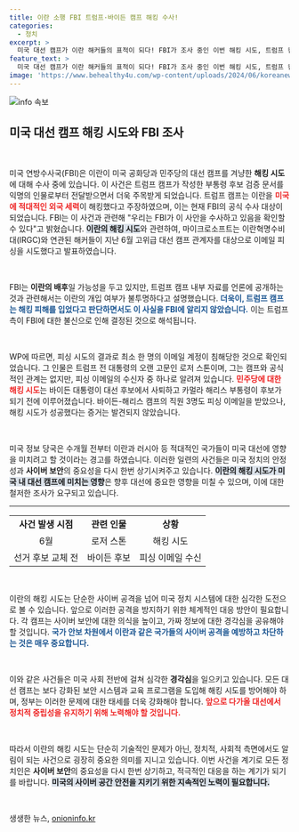 ```yaml
---
title: 이란 소행 FBI 트럼프·바이든 캠프 해킹 수사!
categories:
  - 정치
excerpt: >
  미국 대선 캠프가 이란 해커들의 표적이 되다! FBI가 조사 중인 이번 해킹 시도, 트럼프 캠프와 민주당 캠프 모두 관련해 불안감 고조. 이란의 공격 배후와 추가 피해자는 누구일까? 클릭해서 확인해보세요!
feature_text: >
  미국 대선 캠프가 이란 해커들의 표적이 되다! FBI가 조사 중인 이번 해킹 시도, 트럼프 캠프와 민주당 캠프 모두 관련해 불안감 고조. 이란의 공격 배후와 추가 피해자는 누구일까? 클릭해서 확인해보세요!
image: 'https://www.behealthy4u.com/wp-content/uploads/2024/06/koreanews.jpg'
---
```


<p><img src="https://www.behealthy4u.com/wp-content/uploads/2024/06/koreanews.jpg" alt="info 속보" /></p>

<h2 data-ke-size="size26">미국 대선 캠프 해킹 시도와 FBI 조사</h2>

<p data-ke-size="size16">&nbsp;</p>

<p>미국 연방수사국(FBI)은 이란이 미국 공화당과 민주당의 대선 캠프를 겨냥한 <b>해킹 시도</b>에 대해 수사 중에 있습니다. 이 사건은 트럼프 캠프가 작성한 부통령 후보 검증 문서를 익명의 인물로부터 전달받으면서 더욱 주목받게 되었습니다. 트럼프 캠프는 이란을 <b><span style="color: #ee2323;">미국에 적대적인 외국 세력</span></b>이 해킹했다고 주장하였으며, 이는 현재 FBI의 공식 수사 대상이 되었습니다. FBI는 이 사건과 관련해 "우리는 FBI가 이 사안을 수사하고 있음을 확인할 수 있다"고 밝혔습니다. <b><span style="background-color: #21538527;">이란의 해킹 시도</span></b>와 관련하여, 마이크로소프트는 이란혁명수비대(IRGC)와 연관된 해커들이 지난 6월 고위급 대선 캠프 관계자를 대상으로 이메일 피싱을 시도했다고 발표하였습니다. </p>

<p data-ke-size="size16">&nbsp;</p>

<p>FBI는 <b>이란의 배후</b>일 가능성을 두고 있지만, 트럼프 캠프 내부 자료를 언론에 공개하는 것과 관련해서는 이란의 개입 여부가 불투명하다고 설명했습니다. <b><span style="color: #1a5490;">더욱이, 트럼프 캠프는 해킹 피해를 입었다고 판단하면서도 이 사실을 FBI에 알리지 않았습니다.</span></b> 이는 트럼프 측이 FBI에 대한 불신으로 인해 결정된 것으로 해석됩니다. </p>

<p data-ke-size="size16">&nbsp;</p>

<p>WP에 따르면, 피싱 시도의 결과로 최소 한 명의 이메일 계정이 침해당한 것으로 확인되었습니다. 그 인물은 트럼프 전 대통령의 오랜 고문인 로저 스톤이며, 그는 캠프와 공식적인 관계는 없지만, 피싱 이메일의 수신자 중 하나로 알려져 있습니다. <b><span style="color: #ee2323;">민주당에 대한 해킹 시도</span></b>는 바이든 대통령이 대선 후보에서 사퇴하고 카멀라 해리스 부통령이 후보가 되기 전에 이루어졌습니다. 바이든-해리스 캠프의 직원 3명도 피싱 이메일을 받았으나, 해킹 시도가 성공했다는 증거는 발견되지 않았습니다.</p>

<p data-ke-size="size16">&nbsp;</p>

<p>미국 정보 당국은 수개월 전부터 이란과 러시아 등 적대적인 국가들이 미국 대선에 영향을 미치려고 할 것이라는 경고를 하였습니다. 이러한 일련의 사건들은 미국 정치의 안정성과 <b>사이버 보안</b>의 중요성을 다시 한번 상기시켜주고 있습니다. <b><span style="background-color: #21538527;">이란의 해킹 시도가 미국 내 대선 캠프에 미치는 영향</span></b>은 향후 대선에 중요한 영향을 미칠 수 있으며, 이에 대한 철저한 조사가 요구되고 있습니다.</p>

<hr>

<table style="width: 100%; border-collapse: collapse;">
<tr>
<td style="text-align: center; height: 17px;"><b>사건 발생 시점</b></td>
<td style="text-align: center; height: 17px;"><b>관련 인물</b></td>
<td style="text-align: center; height: 17px;"><b>상황</b></td>
</tr>
<tr>
<td style="text-align: center; height: 17px;">6월</td>
<td style="text-align: center; height: 17px;">로저 스톤</td>
<td style="text-align: center; height: 17px;">해킹 시도</td>
</tr>
<tr>
<td style="text-align: center; height: 17px;">선거 후보 교체 전</td>
<td style="text-align: center; height: 17px;">바이든 후보</td>
<td style="text-align: center; height: 17px;">피싱 이메일 수신</td>
</tr>
</table>

<p data-ke-size="size16">&nbsp;</p>

<p>이란의 해킹 시도는 단순한 사이버 공격을 넘어 미국 정치 시스템에 대한 심각한 도전으로 볼 수 있습니다. 앞으로 이러한 공격을 방지하기 위한 체계적인 대응 방안이 필요합니다. 각 캠프는 사이버 보안에 대한 의식을 높이고, 가짜 정보에 대한 경각심을 공유해야 할 것입니다. <b><span style="color: #1a5490;">국가 안보 차원에서 이란과 같은 국가들의 사이버 공격을 예방하고 차단하는 것은 매우 중요합니다.</span></b> </p>

<p data-ke-size="size16">&nbsp;</p>

<p>이와 같은 사건들은 미국 사회 전반에 걸쳐 심각한 <b>경각심</b>을 일으키고 있습니다. 모든 대선 캠프는 보다 강화된 보안 시스템과 교육 프로그램을 도입해 해킹 시도를 방어해야 하며, 정부는 이러한 문제에 대한 태세를 더욱 강화해야 합니다. <b><span style="color: #ee2323;">앞으로 다가올 대선에서 정치적 중립성을 유지하기 위해 노력해야 할 것입니다.</span></b> </p>

<p data-ke-size="size16">&nbsp;</p>

<p>따라서 이란의 해킹 시도는 단순히 기술적인 문제가 아닌, 정치적, 사회적 측면에서도 알림이 되는 사건으로 굉장히 중요한 의미를 지니고 있습니다. 이번 사건을 계기로 모든 정치인은 <b>사이버 보안</b>의 중요성을 다시 한번 상기하고, 적극적인 대응을 하는 계기가 되기를 바랍니다. <b><span style="background-color: #21538527;">미국의 사이버 공간 안전을 지키기 위한 지속적인 노력이 필요합니다.</span></b> </p>

<p data-ke-size="size16">&nbsp;</p>
생생한 뉴스, <a href="https://onioninfo.kr" rel="dofollow">onioninfo.kr</a>


